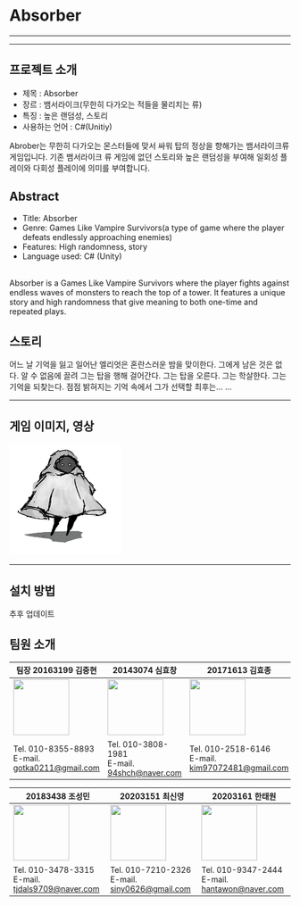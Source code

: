 
# Absorber
-----
-----

## 프로젝트 소개

 - 제목 : Absorber
 - 장르 : 뱀서라이크(무한히 다가오는 적들을 물리치는 류)
 - 특징 : 높은 랜덤성, 스토리
 - 사용하는 언어 : C#(Unitiy)


  Abrober는 무한히 다가오는 몬스터들에 맞서 싸워 탑의 정상을 향해가는 뱀서라이크류 게임입니다. 기존 뱀서라이크 류 게임에 없던 스토리와 높은 랜덤성을 부여해 일회성 플레이와 다회성 플레이에 의미를 부여합니다. 


## Abstract


-   Title: Absorber
-   Genre:  Games Like Vampire Survivors(a type of game where the player defeats endlessly approaching enemies)
-   Features: High randomness, story
-   Language used: C# (Unity)

<br>
Absorber is a Games Like Vampire Survivors where the player fights against endless waves of monsters to reach the top of a tower. It features a unique story and high randomness that give meaning to both one-time and repeated plays. 
 
## 스토리


어느 날 기억을 잃고 일어난 엘리엇은 혼란스러운 밤을 맞이한다. 그에게 남은 것은 없다. 알 수 없음에 끌려 그는 탑을 행해 걸어간다. 그는 탑을 오른다. 그는 학살한다. 그는 기억을 되찾는다. 점점 밝혀지는 기억 속에서 그가 선택할 최후는... ...



----
## 게임 이미지, 영상

<img src="./pagesource/player.png"  width="200" height="200"/>

----
## 설치 방법

추후 업데이트



## 팀원 소개

 
 팀장 20163199 김중현                               | 20143074 심효창                                   |  20171613 김효종 | 
 ----| ----| ----| 
 <img src="./pagesource/kimhyun.jpg"  width="100" height="100"/> |<img src="./pagesource/simchang.jpg"  width="100" height="100"/> |<img src="./pagesource/kimjong.jpg"  width="100" height="100"/> |
 Tel. 010-8355-8893 <br> E-mail. gotka0211@gmail.com|Tel. 010-3808-1981 <br> E-mail. 94shch@naver.com   |Tel. 010-2518-6146 <br> E-mail. kim97072481@gmail.com|
 

 20183438 조성민                                     | 20203151 최신영                                   |  20203161 한태원 | 
 ----|----|  ----|
 <img src="./pagesource/chomin.jpg"  width="100" height="100"/>  |<img src="./pagesource/choi.jpg"  width="100" height="100"/> | <img src="./pagesource/han.jpg"  width="100" height="100"/> |
 Tel. 010-3478-3315 <br> E-mail. tjdals9709@naver.com| Tel. 010-7210-2326 <br> E-mail. siny0626@gmail.com| Tel. 010-9347-2444 <br> E-mail. hantawon@naver.com|
